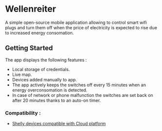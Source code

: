 # Wellenreiter

A simple open-source mobile application allowing to control smart wifi plugs and turn them off when the price of electricity is expected to rise due to increased energy consomation.

## Getting Started

The app displays the following features :
- Local storage of credentials.
- Live map.
- Devices added manually to app.
- The app actively keeps the switches off every 15 minutes when an energy overconsomation is detected. 
- In case of network or phone malfunction the switches are set back on after 20 minutes thanks to an auto-on timer. 

### Compatibility : 

- [Shelly devices compatible with Cloud platform](https://shelly.cloud/products/shelly-plug-smart-home-automation-device/)

